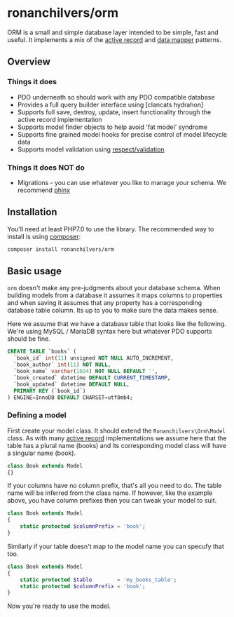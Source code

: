 # ronanchilvers/orm

ORM is a small and simple database layer intended to be simple, fast and useful. It
implements a mix of the [active record] and [data mapper] patterns.

## Overview

### Things it does

* PDO underneath so should work with any PDO compatible database
* Provides a full query builder interface using [clancats hydrahon]
* Supports full save, destroy, update, insert functionality through the active record implementation
* Supports model finder objects to help avoid 'fat model' syndrome
* Supports fine grained model hooks for precise control of model lifecycle data
* Supports model validation using [respect/validation]

### Things it does NOT do

* Migrations - you can use whatever you like to manage your schema. We recommend [phinx]

## Installation

You'll need at least PHP7.0 to use the library. The recommended way to install is using [composer]:

```bash
composer install ronanchilvers/orm
```

## Basic usage

`orm` doesn't make any pre-judgments about your database schema. When building models
from a database it assumes it maps columns to properties and when saving it assumes
that any property has a corresponding database table column. Its up to you to make
sure the data makes sense.

Here we assume that we have a database table that looks like the following. We're
using MySQL / MariaDB syntax here but whatever PDO supports should be fine.

```sql
CREATE TABLE `books` (
  `book_id` int(11) unsigned NOT NULL AUTO_INCREMENT,
  `book_author` int(11) NOT NULL,
  `book_name` varchar(1024) NOT NULL DEFAULT '',
  `book_created` datetime DEFAULT CURRENT_TIMESTAMP,
  `book_updated` datetime DEFAULT NULL,
  PRIMARY KEY (`book_id`)
) ENGINE=InnoDB DEFAULT CHARSET=utf8mb4;
```

### Defining a model

First create your model class. It should extend the `Ronanchilvers\Orm\Model`
class. As with many [active record] implementations we assume here that the table
has a plural name (books) and its corresponding model class will have a singular
name (book).

```php
class Book extends Model
{}
```

If your columns have no column prefix, that's all you need to do. The table name
will be inferred from the class name. If however, like the example above, you have
column prefixes then you can tweak your model to suit.

```php
class Book extends Model
{
    static protected $columnPrefix = 'book';
}
```

Similarly if your table doesn't map to the model name you can specufy that too.

```php
class Book extends Model
{
    static protected $table        = 'my_books_table';
    static protected $columnPrefix = 'book';
}
```

Now you're ready to use the model.

##


[active record]: https://en.wikipedia.org/wiki/Active_record_pattern
[data mapper]: https://en.wikipedia.org/wiki/Data_mapper_pattern
[clancats/hydrahon]: https://clancats.io/hydrahon/master/
[respect/validation]: https://github.com/respect/validation
[phinx]: https://phinx.org/
[composer]: https://getcomposer.org/
